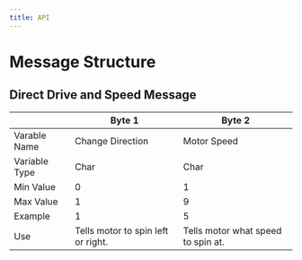 ```yaml
---
title: API
---
```


# Message Structure

## Direct Drive and Speed Message

|             |Byte 1                            |Byte 2                            |
|-------------|----------------------------------|----------------------------------|
|Varable Name |Change Direction                  |Motor Speed                       |
|Variable Type|Char                              |Char                              |
|Min Value    |0                                 |1                                 |
|Max Value    |1                                 |9                                 |
|Example      |1                                 |5                                 |
|Use          |Tells motor to spin left or right.|Tells motor what speed to spin at.|
